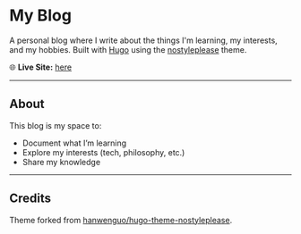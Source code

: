 # My Blog  

A personal blog where I write about the things I'm learning, my interests, and my hobbies.
Built with [Hugo](https://gohugo.io/) using the [nostyleplease](https://github.com/hanwenguo/hugo-theme-nostyleplease) theme.

🌐 **Live Site:** [here](https://william-ranci-ortigosa.github.io/blog/) 

---

## About 
This blog is my space to: 
- Document what I’m learning
- Explore my interests (tech, philosophy, etc.) 
- Share my knowledge

---

## Credits
Theme forked from [hanwenguo/hugo-theme-nostyleplease](https://github.com/hanwenguo/hugo-theme-nostyleplease).
